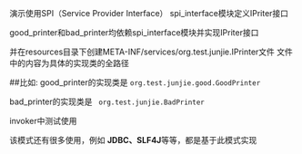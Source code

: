 演示使用SPI（Service Provider Interface）
spi_interface模块定义IPriter接口

good_printer和bad_printer均依赖spi_interface模块并实现IPriter接口

并在resources目录下创建META-INF/services/org.test.junjie.IPrinter文件
文件中的内容为具体的实现类的全路径


##比如:
good_printer的实现类是 `org.test.junjie.good.GoodPrinter`

bad_printer的实现类是 ` org.test.junjie.BadPrinter`

invoker中测试使用

该模式还有很多使用，例如 **JDBC、SLF4J**等等，都是基于此模式实现

